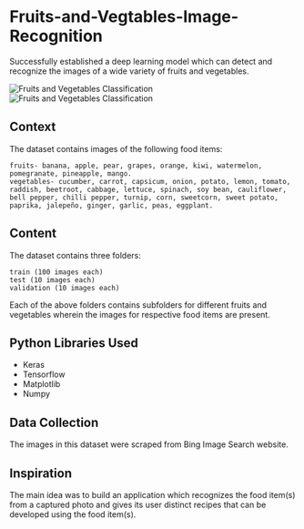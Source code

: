 # Fruits-and-Vegtables-Image-Recognition
Successfully established a deep learning model which can detect and recognize the images of a wide variety of fruits and vegetables.

![Fruits and Vegetables Classification](https://i.ytimg.com/vi/w5T86Z3lod0/maxresdefault.jpg)
![Fruits and Vegetables Classification](https://miro.medium.com/max/687/1*YAHQ9G7GDBGuPuF32GPpoA.png)

## Context

The dataset contains images of the following food items:

    fruits- banana, apple, pear, grapes, orange, kiwi, watermelon, pomegranate, pineapple, mango.
    vegetables- cucumber, carrot, capsicum, onion, potato, lemon, tomato, raddish, beetroot, cabbage, lettuce, spinach, soy bean, cauliflower, bell pepper, chilli pepper, turnip, corn, sweetcorn, sweet potato, paprika, jalepeño, ginger, garlic, peas, eggplant.

## Content

The dataset contains three folders:

    train (100 images each)
    test (10 images each)
    validation (10 images each)

Each of the above folders contains subfolders for different fruits and vegetables wherein the images for respective food items are present.

## Python Libraries Used

<ul>
  <li>Keras</li>
  <li>Tensorflow</li>
  <li>Matplotlib</li>
  <li>Numpy</li>
</ul>

## Data Collection

The images in this dataset were scraped from Bing Image Search website.

## Inspiration

The main idea was to build an application which recognizes the food item(s) from a captured photo and gives its user distinct recipes that can be developed using the food item(s).
